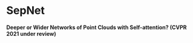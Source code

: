 # SepNet
**Deeper or Wider Networks of Point Clouds with Self-attention? (CVPR 2021 under review)**
